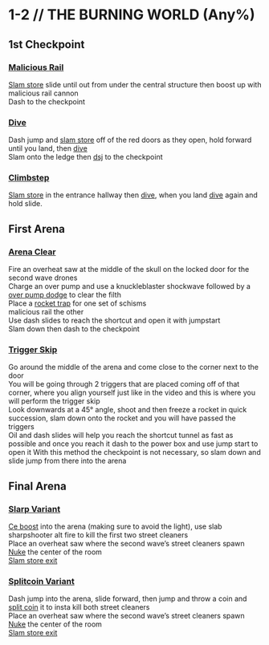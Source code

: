 # 1-2 // THE BURNING WORLD (Any%)


## 1st Checkpoint

### [Malicious Rail](https://youtu.be/WKLfKy4Ohog)
[Slam store](/guides/speedrun-tech.md#slam-store) slide until out from under the central structure then boost up with malicious rail cannon <br/>
Dash to the checkpoint 

### [Dive](https://youtu.be/6B99s3ZIFF0)
Dash jump and [slam store](/guides/speedrun-tech.md#slam-store) off of the red doors as they open, hold forward until you land, then [dive](/guides/speedrun-tech.md#dives) <br/>
Slam onto the ledge then [dsj](/guides/speedrun-tech.md#dsj-dash-slide-jump) to the checkpoint

### [Climbstep](https://youtu.be/45_CONkKkZg)
[Slam store](/guides/speedrun-tech.md#slam-store) in the entrance hallway then [dive](/guides/speedrun-tech.md#dives), when you land [dive](/guides/speedrun-tech.md#dives) again and hold slide.


## First Arena

### [Arena Clear](https://youtu.be/-FE5HcNvP80)
Fire an overheat saw at the middle of the skull on the locked door for the second wave drones <br/>
Charge an over pump and use a knuckleblaster shockwave followed by a [over pump dodge](/guides/speedrun-tech.md#over-pump-dodge) to clear the filth <br/>
Place a [rocket trap](/guides/speedrun-tech.md#rocket-traps) for one set of schisms <br/>
malicious rail the other <br/>
Use dash slides to reach the shortcut and open it with jumpstart <br/>
Slam down then dash to the checkpoint

### [Trigger Skip](https://youtu.be/GjGnX1FBuSA)
Go around the middle of the arena and come close to the corner next to the door<br/>
You will be going through 2 triggers that are placed coming off of that corner, where you align yourself just like in the video and this is where you will perform the trigger skip <br/>
Look downwards at a 45° angle, shoot and then freeze a rocket in quick succession, slam down onto the rocket and you will have passed the triggers <br/>
Oil and dash slides will help you reach the shortcut tunnel as fast as possible and once you reach it dash to the power box and use jump start to open it
With this method the checkpoint is not necessary, so slam down and slide jump from there into the arena <br/>


## Final Arena

### [Slarp Variant](https://youtu.be/4wiT_K6roJk)
[Ce boost](/guides/speedrun-tech.md#ce-boost-core-eject-boost) into the arena (making sure to avoid the light), use slab sharpshooter alt fire to kill the first two street cleaners <br/>
Place an overheat saw where the second wave’s street cleaners spawn <br/>
[Nuke](/guides/speedrun-tech.md#nukes) the center of the room <br/>
[Slam store exit](/guides/speedrun-tech.md#slam-store-exit) <br/>

### [Splitcoin Variant](https://youtu.be/5SE9n-Bqxb8)
Dash jump into the arena, slide forward, then jump and throw a coin and [split coin](/guides/speedrun-tech.md#split-coins) it to insta kill both street cleaners <br/>
Place an overheat saw where the second wave’s street cleaners spawn <br/>
[Nuke](/guides/speedrun-tech.md#nukes) the center of the room <br/>
[Slam store exit](/guides/speedrun-tech.md#slam-store-exit) <br/>